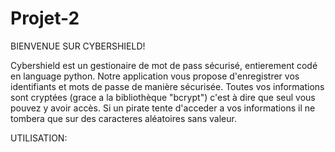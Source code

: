 # Projet-2

BIENVENUE SUR CYBERSHIELD!


Cybershield est un gestionaire de mot de pass sécurisé, entierement codé en language python. 
Notre application vous propose d'enregistrer vos identifiants et mots de passe de manière sécurisée. 
Toutes vos informations sont cryptées (grace a la bibliothèque "bcrypt") c'est à dire que seul vous pouvez y avoir accès. 
Si un pirate tente d'acceder a vos informations il ne tombera que sur des caracteres aléatoires sans valeur.


UTILISATION:
